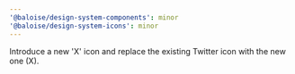```yaml
---
'@baloise/design-system-components': minor
'@baloise/design-system-icons': minor
---
```


Introduce a new 'X' icon and replace the existing Twitter icon with the new one (X).
